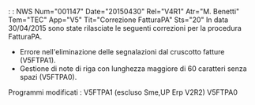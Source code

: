  :  : NWS Num="001147" Date="20150430" Rel="V4R1" Atr="M. Benetti" Tem="TEC" App="V5" Tit="Correzione FatturaPA" Sts="20"
In data 30/04/2015 sono state rilasciate le seguenti correzioni per la procedura FatturaPA.

- Errore nell'eliminazione delle segnalazioni dal cruscotto fatture (V5FTPA1).
- Gestione di note di riga con lunghezza maggiore di 60 caratteri senza spazi (V5FTPA0).

Programmi modificati : 
V5FTPA1 (escluso Sme,UP Erp V2R2)
V5FTPA0
